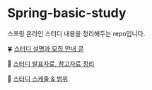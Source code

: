# Spring-basic-study
스프링 온라인 스터디 내용을 정리해두는 repo입니다.

🍀 [스터디 설명과 모집 안내 글](https://www.notion.so/Spring-0a68ce3e0bfd4ebea89ad47222389f66)

📗 [스터디 발표자료, 참고자료 정리](https://www.notion.so/d13ee0fbbd9f492ab6049115d5ad1758)

📅 [스터디 스케줄 & 범위](https://www.notion.so/c174303ab0904a31ab54bdf284516c59)
